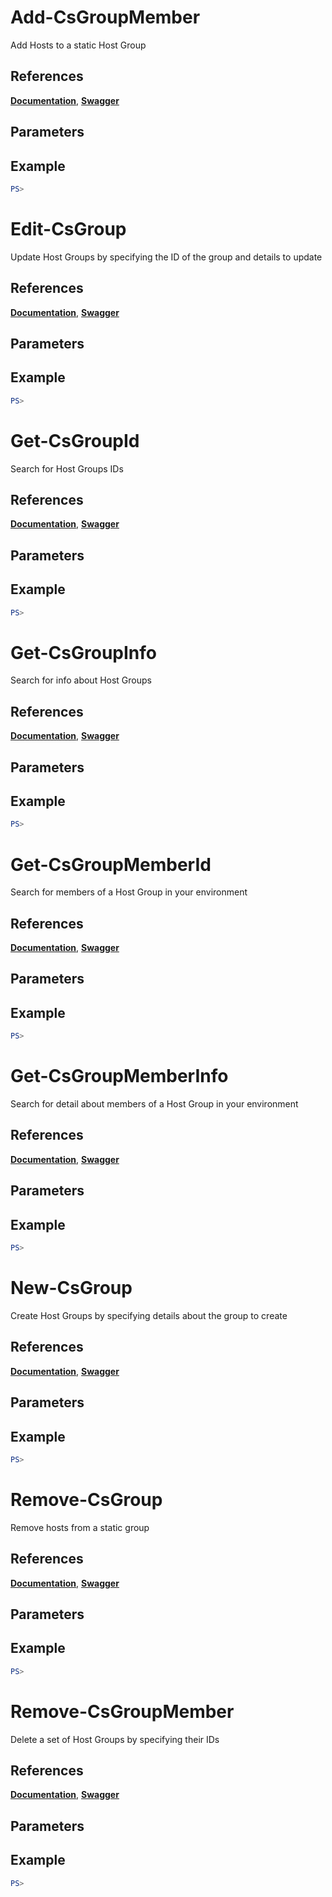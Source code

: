 # Add-CsGroupMember
Add Hosts to a static Host Group

## References
**[Documentation]()**, **[Swagger]()**

## Parameters

## Example
```powershell
PS>
```

# Edit-CsGroup
Update Host Groups by specifying the ID of the group and details to update

## References
**[Documentation]()**, **[Swagger]()**

## Parameters

## Example
```powershell
PS>
```

# Get-CsGroupId
Search for Host Groups IDs

## References
**[Documentation]()**, **[Swagger]()**

## Parameters

## Example
```powershell
PS>
```

# Get-CsGroupInfo
Search for info about Host Groups

## References
**[Documentation]()**, **[Swagger]()**

## Parameters

## Example
```powershell
PS>
```

# Get-CsGroupMemberId
Search for members of a Host Group in your environment

## References
**[Documentation]()**, **[Swagger]()**

## Parameters

## Example
```powershell
PS>
```

# Get-CsGroupMemberInfo
Search for detail about members of a Host Group in your environment

## References
**[Documentation]()**, **[Swagger]()**

## Parameters

## Example
```powershell
PS>
```

# New-CsGroup
Create Host Groups by specifying details about the group to create

## References
**[Documentation]()**, **[Swagger]()**

## Parameters

## Example
```powershell
PS>
```

# Remove-CsGroup
Remove hosts from a static group

## References
**[Documentation]()**, **[Swagger]()**

## Parameters

## Example
```powershell
PS>
```

# Remove-CsGroupMember
Delete a set of Host Groups by specifying their IDs

## References
**[Documentation]()**, **[Swagger]()**

## Parameters

## Example
```powershell
PS>
```